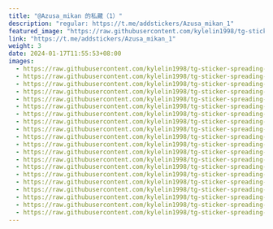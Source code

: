 ```yaml
---
title: "@Azusa_mikan 的私藏（1）"
description: "regular: https://t.me/addstickers/Azusa_mikan_1"
featured_image: "https://raw.githubusercontent.com/kylelin1998/tg-sticker-spreading-worldwide-images/main/img/11e1b07b-f67a-42ed-a2de-d09d6c69423e.jpg"
link: "https://t.me/addstickers/Azusa_mikan_1"
weight: 3
date: 2024-01-17T11:55:53+08:00
images:
  - https://raw.githubusercontent.com/kylelin1998/tg-sticker-spreading-worldwide-images/main/img/11e1b07b-f67a-42ed-a2de-d09d6c69423e.jpg
  - https://raw.githubusercontent.com/kylelin1998/tg-sticker-spreading-worldwide-images/main/img/9c86cca1-8d8a-439e-9706-f23cca246548.jpg
  - https://raw.githubusercontent.com/kylelin1998/tg-sticker-spreading-worldwide-images/main/img/5b927ba7-a101-445d-bb19-a85f37f91c7d.jpg
  - https://raw.githubusercontent.com/kylelin1998/tg-sticker-spreading-worldwide-images/main/img/81a373dc-ecb3-4ee9-a7e4-58960b6278fc.jpg
  - https://raw.githubusercontent.com/kylelin1998/tg-sticker-spreading-worldwide-images/main/img/176468c9-6e17-4e9f-a35b-e1378df920a9.jpg
  - https://raw.githubusercontent.com/kylelin1998/tg-sticker-spreading-worldwide-images/main/img/ef278d98-4a23-4df7-98a2-4a90c4e0ef3c.jpg
  - https://raw.githubusercontent.com/kylelin1998/tg-sticker-spreading-worldwide-images/main/img/744bb07a-b271-4c53-a6df-a79a7122a3ba.jpg
  - https://raw.githubusercontent.com/kylelin1998/tg-sticker-spreading-worldwide-images/main/img/c430bcd9-5b30-4e1b-a086-4c8f3d211ced.jpg
  - https://raw.githubusercontent.com/kylelin1998/tg-sticker-spreading-worldwide-images/main/img/f23d2d83-ee9a-42fd-94f2-ba5d78e64678.jpg
  - https://raw.githubusercontent.com/kylelin1998/tg-sticker-spreading-worldwide-images/main/img/f86634aa-b915-491c-a95d-48b2092eb8ae.jpg
  - https://raw.githubusercontent.com/kylelin1998/tg-sticker-spreading-worldwide-images/main/img/660fccac-59d5-4fd6-ba20-15694aea8f4d.jpg
  - https://raw.githubusercontent.com/kylelin1998/tg-sticker-spreading-worldwide-images/main/img/1b9cf1d5-7dfa-4933-9349-2bf9c2a506e4.jpg
  - https://raw.githubusercontent.com/kylelin1998/tg-sticker-spreading-worldwide-images/main/img/691feb0c-625c-457e-879e-585bde0756c6.jpg
  - https://raw.githubusercontent.com/kylelin1998/tg-sticker-spreading-worldwide-images/main/img/bbe7fe6c-9344-4a46-99d6-fcece27ea009.jpg
  - https://raw.githubusercontent.com/kylelin1998/tg-sticker-spreading-worldwide-images/main/img/641aa6b8-6b9a-4318-9d53-76984d961b72.jpg
  - https://raw.githubusercontent.com/kylelin1998/tg-sticker-spreading-worldwide-images/main/img/c98de5f7-6c5d-426a-a0f4-358072fe9a02.jpg
  - https://raw.githubusercontent.com/kylelin1998/tg-sticker-spreading-worldwide-images/main/img/8cd31479-3c0f-4fc1-aa55-8ed118f6fbb2.jpg
  - https://raw.githubusercontent.com/kylelin1998/tg-sticker-spreading-worldwide-images/main/img/03cef29e-a676-43f1-be4d-176b1140481c.jpg
  - https://raw.githubusercontent.com/kylelin1998/tg-sticker-spreading-worldwide-images/main/img/fb55a1ce-1fd7-4497-9d34-bc456163adb4.jpg
  - https://raw.githubusercontent.com/kylelin1998/tg-sticker-spreading-worldwide-images/main/img/4525bbc7-6757-41a5-b27d-cb201c16100b.jpg
---
```

